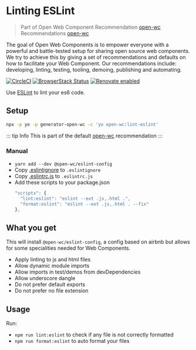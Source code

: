 # Linting ESLint

> Part of Open Web Component Recommendation [open-wc](https://github.com/open-wc/open-wc/) Recommendations [open-wc](https://open-wc.org/)

The goal of Open Web Components is to empower everyone with a powerful and battle-tested setup for sharing open source web components. We try to achieve this by giving a set of recommendations and defaults on how to facilitate your Web Component. Our recommendations include: developing, linting, testing, tooling, demoing, publishing and automating.

[![CircleCI](https://circleci.com/gh/open-wc/open-wc.svg?style=shield)](https://circleci.com/gh/open-wc/open-wc)
[![BrowserStack Status](https://www.browserstack.com/automate/badge.svg?badge_key=M2UrSFVRang2OWNuZXlWSlhVc3FUVlJtTDkxMnp6eGFDb2pNakl4bGxnbz0tLUE5RjhCU0NUT1ZWa0NuQ3MySFFWWnc9PQ==--86f7fac07cdbd01dd2b26ae84dc6c8ca49e45b50)](https://www.browserstack.com/automate/public-build/M2UrSFVRang2OWNuZXlWSlhVc3FUVlJtTDkxMnp6eGFDb2pNakl4bGxnbz0tLUE5RjhCU0NUT1ZWa0NuQ3MySFFWWnc9PQ==--86f7fac07cdbd01dd2b26ae84dc6c8ca49e45b50)
[![Renovate enabled](https://img.shields.io/badge/renovate-enabled-brightgreen.svg)](https://renovatebot.com/)

Use [ESLint](https://eslint.org/) to lint your es6 code.

## Setup
```bash
npx -p yo -p generator-open-wc -c 'yo open-wc:lint-eslint'
```

::: tip Info
This is part of the default [open-wc](https://open-wc.org/) recommendation
:::

### Manual
- `yarn add --dev @open-wc/eslint-config`
- Copy [.eslintignore](https://github.com/open-wc/open-wc/blob/master/packages/generator-open-wc/generators/lint-eslint/templates/static/.eslintignore) to `.eslintignore`
- Copy [.eslintrc.js](https://github.com/open-wc/open-wc/blob/master/packages/generator-open-wc/generators/lint-eslint/templates/static/.eslintrc.js) to `.eslintrc.js`
- Add these scripts to your package.json
  ```js
  "scripts": {
    "lint:eslint": "eslint --ext .js,.html .",
    "format:eslint": "eslint --ext .js,.html . --fix"
  },
  ```

## What you get

This will install `@open-wc/eslint-config`, a config based on airbnb but allows for some specialities needed for Web Components.
- Apply linting to js and html files
- Allow dynamic module imports
- Allow imports in test/demos from devDependencies
- Allow underscore dangle
- Do not prefer default exports
- Do not prefer no file extension

## Usage

Run:
- `npm run lint:eslint` to check if any file is not correctly formatted
- `npm run format:eslint` to auto format your files
